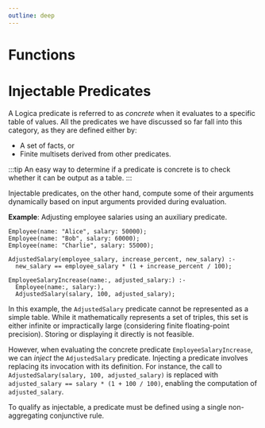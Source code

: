 ```yaml
---
outline: deep
---
```

# Functions 


# Injectable Predicates

A Logica predicate is referred to as _concrete_ when it evaluates to a specific table of values. All the predicates we have discussed so far fall into this category, as they are defined either by:
- A set of facts, or
- Finite multisets derived from other predicates.

:::tip
An easy way to determine if a predicate is concrete is to check whether it can be output as a table.
:::

Injectable predicates, on the other hand, compute some of their arguments dynamically based on input arguments provided during evaluation.

**Example**: Adjusting employee salaries using an auxiliary predicate.

```
Employee(name: "Alice", salary: 50000);
Employee(name: "Bob", salary: 60000);
Employee(name: "Charlie", salary: 55000);

AdjustedSalary(employee_salary, increase_percent, new_salary) :-
  new_salary == employee_salary * (1 + increase_percent / 100);

EmployeeSalaryIncrease(name:, adjusted_salary:) :-
  Employee(name:, salary:),
  AdjustedSalary(salary, 100, adjusted_salary);
```

In this example, the `AdjustedSalary` predicate cannot be represented as a simple table. While it mathematically represents a set of triples, this set is either infinite or impractically large (considering finite floating-point precision). Storing or displaying it directly is not feasible.

However, when evaluating the concrete predicate `EmployeeSalaryIncrease`, we can _inject_ the `AdjustedSalary` predicate. Injecting a predicate involves replacing its invocation with its definition. For instance, the call to `AdjustedSalary(salary, 100, adjusted_salary)` is replaced with `adjusted_salary == salary * (1 + 100 / 100)`, enabling the computation of `adjusted_salary`.

To qualify as injectable, a predicate must be defined using a single non-aggregating conjunctive rule.